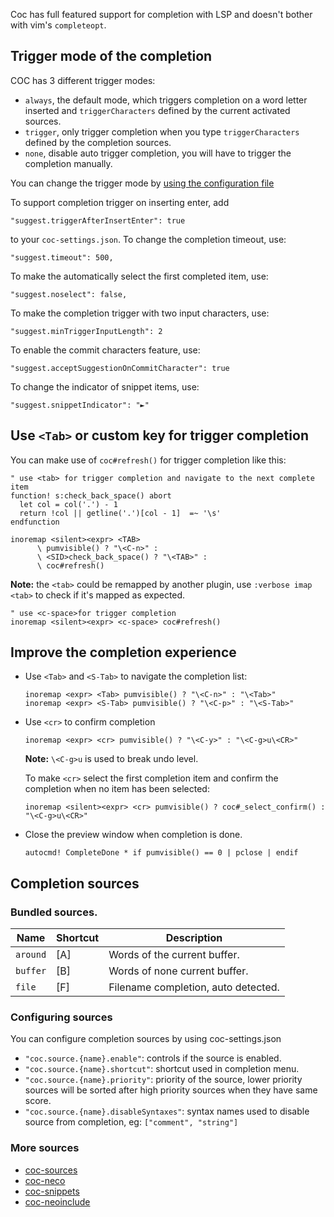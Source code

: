 Coc has full featured support for completion with LSP and doesn't bother with vim's `completeopt`.

## Trigger mode of the completion

COC has 3 different trigger modes:

* `always`, the default mode, which triggers completion on a word letter inserted and `triggerCharacters` defined by the current activated sources.
* `trigger`, only trigger completion when you type `triggerCharacters` defined by the completion sources.
* `none`, disable auto trigger completion, you will have to trigger the completion manually.

You can change the trigger mode by [using the configuration file](https://github.com/neoclide/coc.nvim/wiki/Using-configuration-file)

To support completion trigger on inserting enter, add
  
    "suggest.triggerAfterInsertEnter": true

to your `coc-settings.json`.
To change the completion timeout, use:
 
    "suggest.timeout": 500,

To make the automatically select the first completed item, use: 

	"suggest.noselect": false,

To make the completion trigger with two input characters, use: 

	"suggest.minTriggerInputLength": 2

To enable the commit characters feature, use: 

	"suggest.acceptSuggestionOnCommitCharacter": true

To change the indicator of snippet items, use:

	"suggest.snippetIndicator": "►"

## Use `<Tab>` or custom key for trigger completion

You can make use of `coc#refresh()` for trigger completion like this:

``` vim
" use <tab> for trigger completion and navigate to the next complete item
function! s:check_back_space() abort
  let col = col('.') - 1
  return !col || getline('.')[col - 1]  =~ '\s'
endfunction

inoremap <silent><expr> <TAB>
      \ pumvisible() ? "\<C-n>" :
      \ <SID>check_back_space() ? "\<TAB>" :
      \ coc#refresh()
```

**Note:** the `<tab>` could be remapped by another plugin, use `:verbose imap <tab>` to check if it's mapped as expected.

``` vim
" use <c-space>for trigger completion
inoremap <silent><expr> <c-space> coc#refresh()
```

## Improve the completion experience

* Use `<Tab>` and `<S-Tab>` to navigate the completion list:

   ``` vim
   inoremap <expr> <Tab> pumvisible() ? "\<C-n>" : "\<Tab>"
   inoremap <expr> <S-Tab> pumvisible() ? "\<C-p>" : "\<S-Tab>"
   ```

* Use `<cr>` to confirm completion
    ``` vim
    inoremap <expr> <cr> pumvisible() ? "\<C-y>" : "\<C-g>u\<CR>"
    ```
  **Note:** `\<C-g>u` is used to break undo level.
   
  To make `<cr>` select the first completion item and confirm the completion when no item has been selected:
    ``` vim
    inoremap <silent><expr> <cr> pumvisible() ? coc#_select_confirm() : "\<C-g>u\<CR>"
    ```


* Close the preview window when completion is done.
    ``` vim
    autocmd! CompleteDone * if pumvisible() == 0 | pclose | endif
    ```
## Completion sources

### Bundled sources.

Name         |Shortcut| Description                                             
------------ |--------| -------------                                           
`around`     |[A]     |Words of the current buffer.                                
`buffer`     |[B]     |Words of none current buffer.                           
`file`       |[F]     |Filename completion, auto detected.  

### Configuring sources

You can configure completion sources by using coc-settings.json

* `"coc.source.{name}.enable"`: controls if the source is enabled.
* `"coc.source.{name}.shortcut"`: shortcut used in completion menu.
* `"coc.source.{name}.priority"`: priority of the source, lower priority sources will be sorted after high priority sources when they have same score.
* `"coc.source.{name}.disableSyntaxes"`: syntax names used to disable source from completion, eg: `["comment", "string"]`        

### More sources

* [coc-sources](https://github.com/neoclide/coc-sources)
* [coc-neco](https://github.com/neoclide/coc-neco)
* [coc-snippets](https://github.com/neoclide/coc-snippets)
* [coc-neoinclude](https://github.com/jsfaint/coc-neoinclude)
